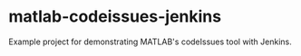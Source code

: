 # matlab-codeissues-jenkins
Example project for demonstrating MATLAB's codeIssues tool with Jenkins.
